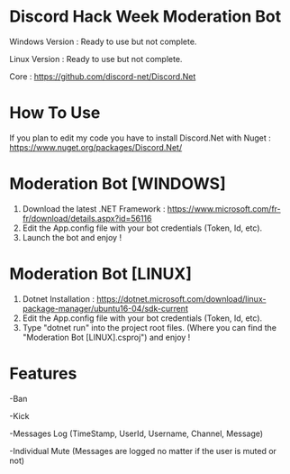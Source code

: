 # Discord Hack Week Moderation Bot

Windows Version : Ready to use but not complete.

Linux Version : Ready to use but not complete.

Core : https://github.com/discord-net/Discord.Net

# How To Use

If you plan to edit my code you have to install Discord.Net with Nuget : https://www.nuget.org/packages/Discord.Net/

# Moderation Bot [WINDOWS]
1. Download the latest .NET Framework : https://www.microsoft.com/fr-fr/download/details.aspx?id=56116
2. Edit the App.config file with your bot credentials (Token, Id, etc).
3. Launch the bot and enjoy !

# Moderation Bot [LINUX]
1. Dotnet Installation : https://dotnet.microsoft.com/download/linux-package-manager/ubuntu16-04/sdk-current
2. Edit the App.config file with your bot credentials (Token, Id, etc).
3. Type "dotnet run" into the project root files. (Where you can find the "Moderation Bot [LINUX].csproj") and enjoy !

# Features
-Ban

-Kick

-Messages Log (TimeStamp, UserId, Username, Channel, Message)

-Individual Mute (Messages are logged no matter if the user is muted or not)
